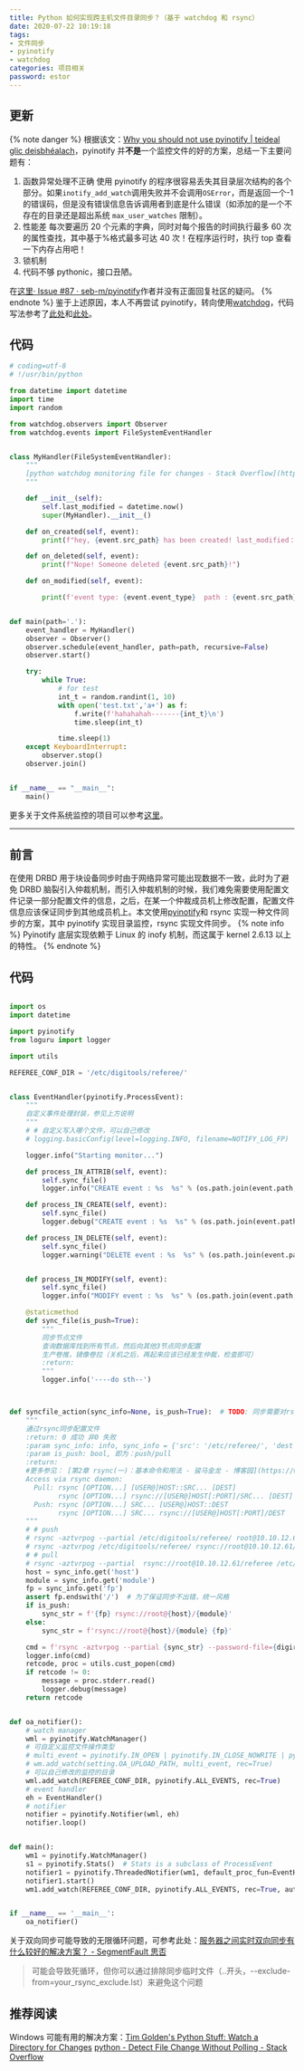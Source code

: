 ```yaml
---
title: Python 如何实现跨主机文件目录同步？（基于 watchdog 和 rsync）
date: 2020-07-22 10:19:18
tags:
- 文件同步
- pyinotify
- watchdog
categories: 项目相关
password: estor
---
```

## 更新
{% note danger %}
根据该文：[Why you should not use pyinotify | teideal glic deisbhéalach](http://www.serpentine.com/blog/2008/01/04/why-you-should-not-use-pyinotify/)，pyinotify 并**不是**一个监控文件的好的方案，总结一下主要问题有：
1. 函数异常处理不正确
使用 pyinotify 的程序很容易丢失其目录层次结构的各个部分。如果`inotify_add_watch`调用失败并不会调用`OSError`，而是返回一个-1 的错误码，但是没有错误信息告诉调用者到底是什么错误（如添加的是一个不存在的目录还是超出系统 `max_user_watches` 限制）。
2. 性能差
每次要遍历 20 个元素的字典，同时对每个报告的时间执行最多 60 次的属性查找，其中基于%格式最多可达 40 次！在程序运行时，执行 top 查看一下内存占用吧！
3. 锁机制
4. 代码不够 pythonic，接口丑陋。

在[这里· Issue #87 · seb-m/pyinotify](https://github.com/seb-m/pyinotify/issues/87)作者并没有正面回复社区的疑问。
{% endnote %}
鉴于上述原因，本人不再尝试 pyinotify，转向使用[watchdog](https://github.com/gorakhargosh/watchdog)，代码写法参考了[此处](https://stackoverflow.com/a/18599427)和[此处](http://thepythoncorner.com/dev/how-to-create-a-watchdog-in-python-to-look-for-filesystem-changes/)。
## 代码
```python
# coding=utf-8
# !/usr/bin/python

from datetime import datetime
import time
import random

from watchdog.observers import Observer
from watchdog.events import FileSystemEventHandler


class MyHandler(FileSystemEventHandler):
    """
    [python watchdog monitoring file for changes - Stack Overflow](https://stackoverflow.com/questions/18599339/python-watchdog-monitoring-file-for-changes/18599427#18599427)
    """

    def __init__(self):
        self.last_modified = datetime.now()
        super(MyHandler).__init__()

    def on_created(self, event):
        print(f"hey, {event.src_path} has been created! last_modified：{self.last_modified}")

    def on_deleted(self, event):
        print(f"Nope! Someone deleted {event.src_path}!")

    def on_modified(self, event):

        print(f'event type: {event.event_type}  path : {event.src_path},last_modified：{self.last_modified}')


def main(path='.'):
    event_handler = MyHandler()
    observer = Observer()
    observer.schedule(event_handler, path=path, recursive=False)
    observer.start()

    try:
        while True:
            # for test
            int_t = random.randint(1, 10)
            with open('test.txt','a+') as f:
                f.write(f'hahahahah-------{int_t}\n')
                time.sleep(int_t)

            time.sleep(1)
    except KeyboardInterrupt:
        observer.stop()
    observer.join()


if __name__ == "__main__":
    main()

```

更多关于文件系统监控的项目可以参考[这里](https://github.com/gorakhargosh/watchdog#why-watchdog)。

---

## 前言
在使用 DRBD 用于块设备同步时由于网络异常可能出现数据不一致，此时为了避免 DRBD 脑裂引入仲裁机制，而引入仲裁机制的时候，我们难免需要使用配置文件记录一部分配置文件的信息，之后，在某一个仲裁成员机上修改配置，配置文件信息应该保证同步到其他成员机上。本文使用[pyinotify](http://pythonic.zoomquiet.top/data/20081023114228/index.html)和 rsync 实现一种文件同步的方案，其中 pyinotify 实现目录监控，rsync 实现文件同步。
{% note info %}
Pyinotify 底层实现依赖于 Linux 的 inofy 机制，而这属于 kernel 2.6.13 以上的特性。
{% endnote %}

## 代码
```python

import os
import datetime

import pyinotify
from loguru import logger

import utils

REFEREE_CONF_DIR = '/etc/digitools/referee/'


class EventHandler(pyinotify.ProcessEvent):
    """
    自定义事件处理封装，参见上方说明
    """
    # # 自定义写入哪个文件，可以自己修改
    # logging.basicConfig(level=logging.INFO, filename=NOTIFY_LOG_FP)

    logger.info("Starting monitor...")

    def process_IN_ATTRIB(self, event):
        self.sync_file()
        logger.info("CREATE event : %s  %s" % (os.path.join(event.path, event.name), datetime.datetime.now()))

    def process_IN_CREATE(self, event):
        self.sync_file()
        logger.debug("CREATE event : %s  %s" % (os.path.join(event.path, event.name), datetime.datetime.now()))

    def process_IN_DELETE(self, event):
        self.sync_file()
        logger.warning("DELETE event : %s  %s" % (os.path.join(event.path, event.name), datetime.datetime.now()))


    def process_IN_MODIFY(self, event):
        self.sync_file()
        logger.info("MODIFY event : %s  %s" % (os.path.join(event.path, event.name), datetime.datetime.now()))

    @staticmethod
    def sync_file(is_push=True):
        """
        同步节点文件
        查询数据库找到所有节点，然后向其他3节点同步配置
        生产卷推，镜像卷拉（关机之后，再起来应该已经发生仲裁，检查即可）
        :return:
        """
        logger.info('----do sth--')



def syncfile_action(sync_info=None, is_push=True):  # TODO: 同步需要对rsync配置进行修改 ODSP\nas\digirsync.py
    """
    通过rsync同步配置文件
    :return: 0 成功 非0 失败
    :param sync_info: info, sync_info = {'src': '/etc/referee/', 'dest': '/etc/referee/'}
    :param is_push: bool, 即为：push/pull
    :return:
    #更多参见： [第2章 rsync(一)：基本命令和用法 - 骏马金龙 - 博客园](https://www.cnblogs.com/f-ck-need-u/p/7220009.html)
    Access via rsync daemon:
      Pull: rsync [OPTION...] [USER@]HOST::SRC... [DEST]
            rsync [OPTION...] rsync://[USER@]HOST[:PORT]/SRC... [DEST]
      Push: rsync [OPTION...] SRC... [USER@]HOST::DEST
            rsync [OPTION...] SRC... rsync://[USER@]HOST[:PORT]/DEST
    """
    # # push
    # rsync -aztvrpog --partial /etc/digitools/referee/ root@10.10.12.61::referee --password-file=/tmp/rsync_pw
    # rsync -aztvrpog /etc/digitools/referee/ rsync://root@10.10.12.61/referee --password-file=/tmp/rsync_pw
    # # pull
    # rsync -aztvrpog --partial  rsync://root@10.10.12.61/referee /etc/digitools/referee/ --password-file=/tmp/rsync_pw
    host = sync_info.get('host')
    module = sync_info.get('module')
    fp = sync_info.get('fp')
    assert fp.endswith('/')  # 为了保证同步不出错，统一风格
    if is_push:
        sync_str = f'{fp} rsync://root@{host}/{module}'
    else:
        sync_str = f'rsync://root@{host}/{module} {fp}'

    cmd = f'rsync -aztvrpog --partial {sync_str} --password-file={digirefer.REFEREE_SYNC_PW_FP}'
    logger.info(cmd)
    retcode, proc = utils.cust_popen(cmd)
    if retcode != 0:
        message = proc.stderr.read()
        logger.debug(message)
    return retcode


def oa_notifier():
    # watch manager
    wml = pyinotify.WatchManager()
    # 可自定义监控文件操作类型
    # multi_event = pyinotify.IN_OPEN | pyinotify.IN_CLOSE_NOWRITE | pyinotify.IN_MODIFY | pyinotify.IN_DELETE | pyinotify.IN_CREATE | pyinotify.IN_ATTRIB
    # wm.add_watch(setting.OA_UPLOAD_PATH, multi_event, rec=True)
    # 可以自己修改的监控的目录
    wml.add_watch(REFEREE_CONF_DIR, pyinotify.ALL_EVENTS, rec=True)
    # event handler
    eh = EventHandler()
    # notifier
    notifier = pyinotify.Notifier(wml, eh)
    notifier.loop()


def main():
    wm1 = pyinotify.WatchManager()
    s1 = pyinotify.Stats()  # Stats is a subclass of ProcessEvent
    notifier1 = pyinotify.ThreadedNotifier(wm1, default_proc_fun=EventHandler(s1))
    notifier1.start()
    wm1.add_watch(REFEREE_CONF_DIR, pyinotify.ALL_EVENTS, rec=True, auto_add=True)


if __name__ == '__main__':
    oa_notifier()
```
关于双向同步可能导致的无限循环问题，可参考此处：[服务器之间实时双向同步有什么较好的解决方案？ - SegmentFault 思否](https://segmentfault.com/q/1010000002552394)

> 可能会导致死循环，但你可以通过排除同步临时文件（..开头，--exclude-from=your_rsync_exclude.lst）来避免这个问题

## 推荐阅读
Windows 可能有用的解决方案：[Tim Golden's Python Stuff: Watch a Directory for Changes](http://timgolden.me.uk/python/win32_how_do_i/watch_directory_for_changes.html)
[python - Detect File Change Without Polling - Stack Overflow](https://stackoverflow.com/questions/5738442/detect-file-change-without-polling)